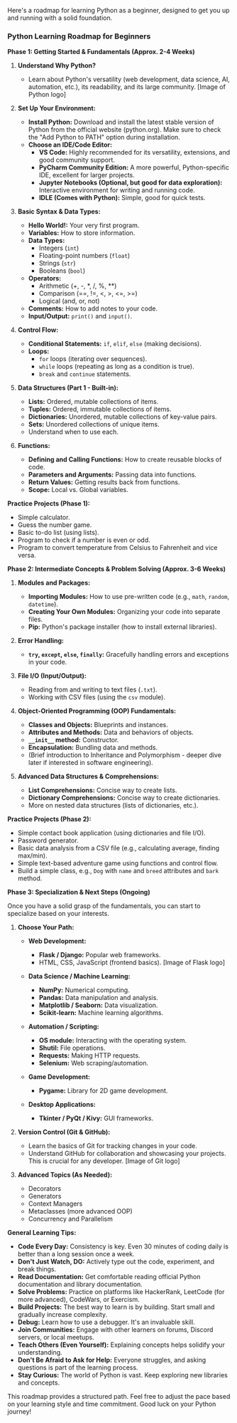 Here's a roadmap for learning Python as a beginner, designed to get you up and running with a solid foundation.

### Python Learning Roadmap for Beginners

**Phase 1: Getting Started & Fundamentals (Approx. 2-4 Weeks)**

1.  **Understand Why Python?**
    * Learn about Python's versatility (web development, data science, AI, automation, etc.), its readability, and its large community.
        [Image of Python logo]

2.  **Set Up Your Environment:**
    * **Install Python:** Download and install the latest stable version of Python from the official website (python.org). Make sure to check the "Add Python to PATH" option during installation.
    * **Choose an IDE/Code Editor:**
        * **VS Code:** Highly recommended for its versatility, extensions, and good community support.
        * **PyCharm Community Edition:** A more powerful, Python-specific IDE, excellent for larger projects.
        * **Jupyter Notebooks (Optional, but good for data exploration):** Interactive environment for writing and running code.
        * **IDLE (Comes with Python):** Simple, good for quick tests.
        

3.  **Basic Syntax & Data Types:**
    * **Hello World!:** Your very first program.
    * **Variables:** How to store information.
    * **Data Types:**
        * Integers (`int`)
        * Floating-point numbers (`float`)
        * Strings (`str`)
        * Booleans (`bool`)
    * **Operators:**
        * Arithmetic (+, -, \*, /, %, \*\*)
        * Comparison (==, !=, <, >, <=, >=)
        * Logical (and, or, not)
    * **Comments:** How to add notes to your code.
    * **Input/Output:** `print()` and `input()`.

4.  **Control Flow:**
    * **Conditional Statements:** `if`, `elif`, `else` (making decisions).
    * **Loops:**
        * `for` loops (iterating over sequences).
        * `while` loops (repeating as long as a condition is true).
        * `break` and `continue` statements.

5.  **Data Structures (Part 1 - Built-in):**
    * **Lists:** Ordered, mutable collections of items.
    * **Tuples:** Ordered, immutable collections of items.
    * **Dictionaries:** Unordered, mutable collections of key-value pairs.
    * **Sets:** Unordered collections of unique items.
    * Understand when to use each.

6.  **Functions:**
    * **Defining and Calling Functions:** How to create reusable blocks of code.
    * **Parameters and Arguments:** Passing data into functions.
    * **Return Values:** Getting results back from functions.
    * **Scope:** Local vs. Global variables.

**Practice Projects (Phase 1):**
* Simple calculator.
* Guess the number game.
* Basic to-do list (using lists).
* Program to check if a number is even or odd.
* Program to convert temperature from Celsius to Fahrenheit and vice versa.

**Phase 2: Intermediate Concepts & Problem Solving (Approx. 3-6 Weeks)**

1.  **Modules and Packages:**
    * **Importing Modules:** How to use pre-written code (e.g., `math`, `random`, `datetime`).
    * **Creating Your Own Modules:** Organizing your code into separate files.
    * **Pip:** Python's package installer (how to install external libraries).

2.  **Error Handling:**
    * **`try`, `except`, `else`, `finally`:** Gracefully handling errors and exceptions in your code.

3.  **File I/O (Input/Output):**
    * Reading from and writing to text files (`.txt`).
    * Working with CSV files (using the `csv` module).

4.  **Object-Oriented Programming (OOP) Fundamentals:**
    * **Classes and Objects:** Blueprints and instances.
    * **Attributes and Methods:** Data and behaviors of objects.
    * **`__init__` method:** Constructor.
    * **Encapsulation:** Bundling data and methods.
    * (Brief introduction to Inheritance and Polymorphism - deeper dive later if interested in software engineering).

5.  **Advanced Data Structures & Comprehensions:**
    * **List Comprehensions:** Concise way to create lists.
    * **Dictionary Comprehensions:** Concise way to create dictionaries.
    * More on nested data structures (lists of dictionaries, etc.).

**Practice Projects (Phase 2):**
* Simple contact book application (using dictionaries and file I/O).
* Password generator.
* Basic data analysis from a CSV file (e.g., calculating average, finding max/min).
* Simple text-based adventure game using functions and control flow.
* Build a simple class, e.g., `Dog` with `name` and `breed` attributes and `bark` method.

**Phase 3: Specialization & Next Steps (Ongoing)**

Once you have a solid grasp of the fundamentals, you can start to specialize based on your interests.

1.  **Choose Your Path:**
    * **Web Development:**
        * **Flask / Django:** Popular web frameworks.
        * HTML, CSS, JavaScript (frontend basics).
        [Image of Flask logo]
    * **Data Science / Machine Learning:**
        * **NumPy:** Numerical computing.
        * **Pandas:** Data manipulation and analysis.
        * **Matplotlib / Seaborn:** Data visualization.
        * **Scikit-learn:** Machine learning algorithms.
        
    * **Automation / Scripting:**
        * **OS module:** Interacting with the operating system.
        * **Shutil:** File operations.
        * **Requests:** Making HTTP requests.
        * **Selenium:** Web scraping/automation.
    * **Game Development:**
        * **Pygame:** Library for 2D game development.
    * **Desktop Applications:**
        * **Tkinter / PyQt / Kivy:** GUI frameworks.

2.  **Version Control (Git & GitHub):**
    * Learn the basics of Git for tracking changes in your code.
    * Understand GitHub for collaboration and showcasing your projects. This is crucial for any developer.
        [Image of Git logo]

3.  **Advanced Topics (As Needed):**
    * Decorators
    * Generators
    * Context Managers
    * Metaclasses (more advanced OOP)
    * Concurrency and Parallelism

**General Learning Tips:**

* **Code Every Day:** Consistency is key. Even 30 minutes of coding daily is better than a long session once a week.
* **Don't Just Watch, DO:** Actively type out the code, experiment, and break things.
* **Read Documentation:** Get comfortable reading official Python documentation and library documentation.
* **Solve Problems:** Practice on platforms like HackerRank, LeetCode (for more advanced), CodeWars, or Exercism.
* **Build Projects:** The best way to learn is by building. Start small and gradually increase complexity.
* **Debug:** Learn how to use a debugger. It's an invaluable skill.
* **Join Communities:** Engage with other learners on forums, Discord servers, or local meetups.
* **Teach Others (Even Yourself):** Explaining concepts helps solidify your understanding.
* **Don't Be Afraid to Ask for Help:** Everyone struggles, and asking questions is part of the learning process.
* **Stay Curious:** The world of Python is vast. Keep exploring new libraries and concepts.

This roadmap provides a structured path. Feel free to adjust the pace based on your learning style and time commitment. Good luck on your Python journey!